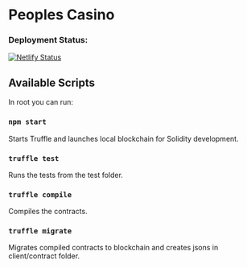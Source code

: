 # Peoples Casino

### Deployment Status:

[![Netlify Status](https://api.netlify.com/api/v1/badges/a386c689-a4ca-40e9-9e93-35022d9237ad/deploy-status)](https://app.netlify.com/sites/peoplescasino/deploys)

## Available Scripts

In root you can run:

### `npm start`

Starts Truffle and launches local blockchain for Solidity development.

### `truffle test`

Runs the tests from the test folder.

### `truffle compile`

Compiles the contracts.

### `truffle migrate`

Migrates compiled contracts to blockchain and creates jsons in client/contract folder.
